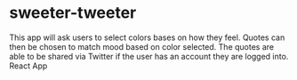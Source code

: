 # sweeter-tweeter
This app will ask users to select colors bases on how they feel. Quotes can then be chosen to match mood based on color selected. The quotes are able to be shared via Twitter if the user has an account they are logged into. 
React App 

